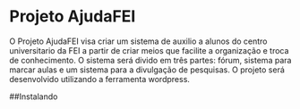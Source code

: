 # Projeto AjudaFEI
O Projeto AjudaFEI visa criar um sistema de auxilio a alunos do centro universitario da FEI a partir de criar meios que facilite a organização e troca de conhecimento. O sistema será divido em três partes: fórum, sistema para marcar aulas e um sistema para a divulgação de pesquisas. O projeto será desenvolvido utilizando a ferramenta wordpress.

##Instalando
